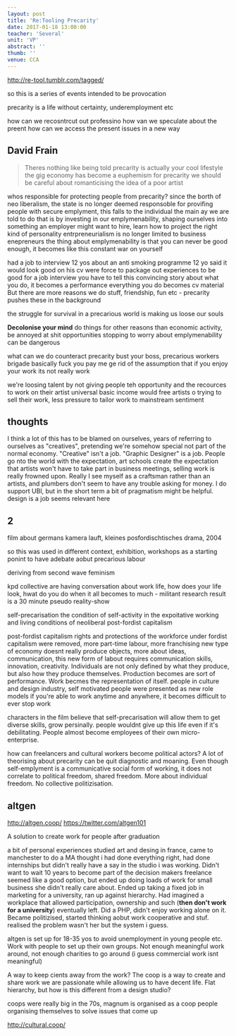 ```yaml
---
layout: post
title: 'Re:Tooling Precarity'
date: 2017-01-18 13:00:00
teacher: 'Several'
unit: 'VP'
abstract: ''
thumb: ''
venue: CCA
---
```


http://re-tool.tumblr.com/tagged/

so this is a series of events intended to be provocation

precarity is a life without certainty, underemployment etc

how can we recosntrcut out professino
how van we speculate about the preent
how can we access the present issues in a new way

## David Frain

> Theres nothing like being told precarity is actually your cool lifestyle
> the gig economy has become a euphemism for precarity
> we should be careful about romanticising the idea of a poor artist

whos responsible for protecting people from precarity?
since the borth of neo liberalism, the state is no longer deemed responsoble for provifing people with secure emplyment, this falls to the individual
the main ay we are told to do that is by investing in our emplymenability, shaping ourselves into something an employer might want to hire, learn how to project the right kind of personality
entrpreneurialism is no longer limited to business enepreneurs
the thing about emplymenability is that you can never be good enough, it becomes like this constant war on yourself

had a job to interview 12 yos about an anti smoking programme
12 yo said it would look good on his cv
were force to package out experiences to be good for a job interview
you have to tell this convincing story about what you do, it becomes a performance
everything you do becomes cv material
But there are more reasons we do stuff, friendship, fun etc - precarity pushes these in the background

the struggle for survival in a precarious world is making us loose our souls

**Decolonise your mind**
do things for other reasons than economic activity, be annoyed at shit opportunities
stopping to worry about emplymenability can be dangerous

what can we do counteract precarity
bust your boss, precarious workers brigade
basically fuck you pay me
ge rid of the assumption that if you enjoy your work its not really work

we're loosing talent by not giving people teh opportunity and the recources to work on their artist
universal basic income
would free artists o trying to sell their work, less pressure to tailor work to mainstream sentiment

## thoughts

I think a lot of this has to be blamed on ourselves, years of referring to ourselves as "creatives", pretending we're somehow special not part of the normal economy. "Creative" isn't a job. "Graphic Designer" is a job. People go nto the world with the expectation, art schools create the expectation that artists won't have to take part in business meetings, selling work is really frowned upon. Really I see myself as a craftsman rather than an artists, and plumbers don't seem to have any trouble asking for money. I do support UBI, but in the short term a bit of pragmatism might be helpful.
design is a job seems relevant here

## 2

film about germans
kamera lauft, kleines posfordischtisches drama, 2004

so this was used in different context, exhibition, workshops as a starting ponint to have adebate aobut precarious labour

deriving from second wave feminism

kpd collective are having conversation about work life, how does your life look, hwat do you do when it all becomes to much - militant research
result is a 30 minute pseudo reality-show

self-precarisation
the condition of self-activity in the expoitative working and living conditions of neoliberal post-fordist capitalism

post-fordist capitalism
rights and protections of the workforce under fordist capitalism were removed, more part-time labour, more franchising
new type of economy doesnt really produce objects, more about ideas, communication,
this new form of labout requires communication skills, innovation, creativity. Individuals are not only defined by what they produce, but also how they produce themselves. Production becomes are sort of performance. Work becmes the representation of itself.
people in culture and design industry, self motivated people were presented as new role models
if you're able to work anytime and anywhere, it becomes difficult to ever stop work

characters in the film believe that self-precarisation will allow them to get diverse skills, grow persinally. people wouldnt give up this life even if it's debilitating. People almost become employees of their own micro-enterprise.

how can freelancers and cultural workers become political actors? A lot of theorising about precarity can be quit diagnostic and moaning. Even though self-emplyment is a communicative social form of working, it does not correlate to political freedom, shared freedom. More about individual freedom. No collective politizisation.

## altgen

http://altgen.coop/
https://twitter.com/altgen101

A solution to create work for people after graduation

a bit of personal experiences
studied art and desing in france, came to manchester to do a MA
thought i had done everything right, had done internships but didn't really have a say in the studio i was working. Didn't want to wait 10 years to become part of the decision makers
freelance seemed like a good option, but ended up doing loads of work for small business she didn't really care about. Ended up taking a fixed job in marketing for a university, ran up against hierarchy. Had imagined a workplace that allowed participation, ownership and such (**then don't work for a university**) eventually left. Did a PHP, didn't enjoy working alone on it.
Became politizised, started thinking aobut work cooperative and stuf. realised the problem wasn't her but the system i guess.

altgen is set up for 18-35 yos to avoid unemployment in young people etc. Work with people to set up their own groups. Not enough meaningful work around, not enough charities to go around (i guess commercial work isnt meaningful)

A way to keep cients away from the work? The coop is a way to create and share work we are passionate while allowing us to have decent life. Flat hierarchy, but how is this different from a design studio?

coops were really big in the 70s, magnum is organised as a coop
people organising themselves to solve issues that come up

http://cultural.coop/
